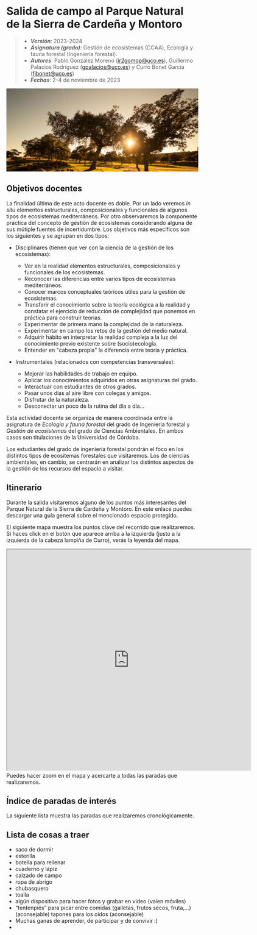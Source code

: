 # Salida de campo al Parque Natural de la Sierra de Cardeña y Montoro


> + **_Versión_**: 2023-2024
> + **_Asignatura (grado)_**: Gestión de ecosistemas (CCAA), Ecología y fauna forestal (Ingeniería forestal).
> + **_Autores_**: Pablo González Moreno (ir2gomop@uco.es), Guillermo Palacios Rodríguez (gpalacios@uco.es) y Curro Bonet García (fjbonet@uco.es)
> + **_Fechas_**: 2-4 de noviembre de 2023

![portada](https://github.com/aprendiendo-cosas/C_cardenia_gesteco/blob/main/imagenes/portada.jpeg?raw=true)


## Objetivos docentes
La finalidad última de este acto docente es doble. Por un lado veremos *in situ* elementos estructurales, composicionales y funcionales de algunos tipos de ecosistemas mediterráneos. Por otro observaremos la componente práctica del concepto de gestión de ecosistemas considerando alguna de sus mútiple fuentes de incertidumbre. Los objetivos más específicos son los siguientes y se agrupan en dos tipos:
+ Disciplinares (tienen que ver con la ciencia de la gestión de los ecosistemas):
  + Ver en la realidad elementos estructurales, composicionales y funcionales de los ecosistemas.
  + Reconocer las diferencias entre varios tipos de ecosistemas mediterráneos.
  + Conocer marcos conceptuales teóricos útiles para la gestión de ecosistemas.
  + Transferir el conocimiento sobre la teoría ecológica a la realidad y constatar el ejercicio de reducción de complejidad que ponemos en práctica para construir teorías.
  + Experimentar de primera mano la complejidad de la naturaleza.
  + Experimentar en campo los retos de la gestión del medio natural.
  + Adquirir hábito en interpretar la realidad compleja a la luz del conocimiento previo existente sobre (socio)ecología. 
  + Entender en "cabeza propia" la diferencia entre teoría y práctica.
  
+ Instrumentales (relacionados con competencias transversales):

  + Mejorar las habilidades de trabajo en equipo.
  + Aplicar los conocimientos adquiridos en otras asignaturas del grado.
  + Interactuar con estudiantes de otros grados.
  + Pasar unos días al aire libre con colegas y amigos.
  + Disfrutar de la naturaleza.
  + Desconectar un poco de la rutina del día a día...
  

Esta actividad docente se organiza de manera coordinada entre la asignatura de *Ecología y fauna forestal* del grado de Ingeniería forestal y *Gestión de ecosistemas* del grado de Ciencias Ambientales. En ambos casos son titulaciones de la Universidad de Córdoba.

Los estudiantes del grado de ingeniería forestal pondrán el foco en los distintos tipos de ecositemas forestales que visitaremos. Los de ciencias ambientales, en cambio, se centrarán en analizar los distintos aspectos de la gestión de los recursos del espacio a visitar.



## Itinerario 

Durante la salida visitaremos alguno de los puntos más interesantes del Parque Natural de la Sierra de Cardeña y Montoro. En este enlace puedes descargar una guía general sobre el mencionado espacio protegido.



El siguiente mapa muestra los puntos clave del recorrido que realizaremos. Si haces click en el botón que aparece arriba a la izquierda (justo a la izquierda de la cabeza lampiña de Curro), verás la leyenda del mapa.



<iframe src="https://www.google.com/maps/d/u/0/embed?mid=1h1ij9qFU-CFnyxUTUo-uHJkSsuPIFWc&ehbc=2E312F" width="640" height="580"></iframe>
Puedes hacer zoom en el mapa y acercarte a todas las paradas que realizaremos.



 ## Índice de paradas de interés

La siguiente lista muestra las paradas que realizaremos cronológicamente. 



## Lista de cosas a traer

- saco de dormir
- esterilla
- botella para rellenar
- cuaderno y lápiz
- calzado de campo
- ropa de abrigo
- chubasquero
- toalla
- algún dispositivo para hacer fotos y grabar en video (valen móviles)
- “tentenpiés” para picar entre comidas (galletas, frutos secos, fruta,...) (aconsejable)
   tapones para los oídos (aconsejable)
- Muchas ganas de aprender, de participar y de convivir :)
- 

